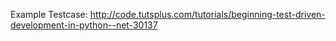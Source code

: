 Example Testcase:
http://code.tutsplus.com/tutorials/beginning-test-driven-development-in-python--net-30137
